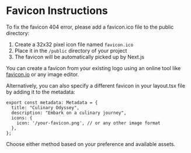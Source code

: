 # Favicon Instructions

To fix the favicon 404 error, please add a favicon.ico file to the public directory:

1. Create a 32x32 pixel icon file named `favicon.ico`
2. Place it in the `/public` directory of your project
3. The favicon will be automatically picked up by Next.js

You can create a favicon from your existing logo using an online tool like [favicon.io](https://favicon.io/) or any image editor.

Alternatively, you can also specify a different favicon in your layout.tsx file by adding it to the metadata:

```tsx
export const metadata: Metadata = {
  title: "Culinary Odyssey",
  description: "Embark on a culinary journey",
  icons: {
    icon: '/your-favicon.png', // or any other image format
  },
};
```

Choose either method based on your preference and available assets. 